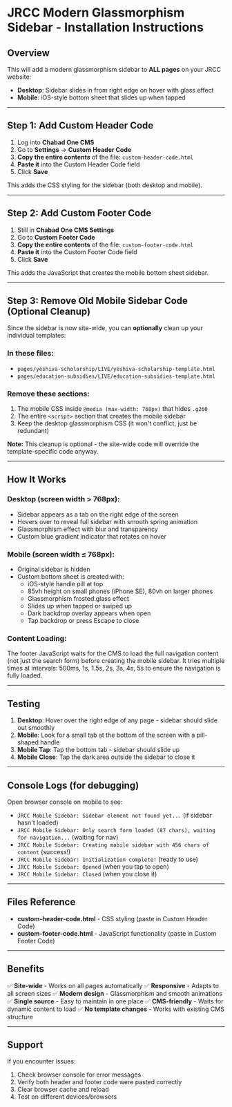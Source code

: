 # JRCC Modern Glassmorphism Sidebar - Installation Instructions

## Overview
This will add a modern glassmorphism sidebar to **ALL pages** on your JRCC website:
- **Desktop**: Sidebar slides in from right edge on hover with glass effect
- **Mobile**: iOS-style bottom sheet that slides up when tapped

---

## Step 1: Add Custom Header Code

1. Log into **Chabad One CMS**
2. Go to **Settings** → **Custom Header Code**
3. **Copy the entire contents** of the file: `custom-header-code.html`
4. **Paste it** into the Custom Header Code field
5. Click **Save**

This adds the CSS styling for the sidebar (both desktop and mobile).

---

## Step 2: Add Custom Footer Code

1. Still in **Chabad One CMS Settings**
2. Go to **Custom Footer Code**
3. **Copy the entire contents** of the file: `custom-footer-code.html`
4. **Paste it** into the Custom Footer Code field
5. Click **Save**

This adds the JavaScript that creates the mobile bottom sheet sidebar.

---

## Step 3: Remove Old Mobile Sidebar Code (Optional Cleanup)

Since the sidebar is now site-wide, you can **optionally** clean up your individual templates:

### In these files:
- `pages/yeshiva-scholarship/LIVE/yeshiva-scholarship-template.html`
- `pages/education-subsidies/LIVE/education-subsidies-template.html`

### Remove these sections:
1. The mobile CSS inside `@media (max-width: 768px)` that hides `.g260`
2. The entire `<script>` section that creates the mobile sidebar
3. Keep the desktop glassmorphism CSS (it won't conflict, just be redundant)

**Note:** This cleanup is optional - the site-wide code will override the template-specific code anyway.

---

## How It Works

### Desktop (screen width > 768px):
- Sidebar appears as a tab on the right edge of the screen
- Hovers over to reveal full sidebar with smooth spring animation
- Glassmorphism effect with blur and transparency
- Custom blue gradient indicator that rotates on hover

### Mobile (screen width ≤ 768px):
- Original sidebar is hidden
- Custom bottom sheet is created with:
  - iOS-style handle pill at top
  - 85vh height on small phones (iPhone SE), 80vh on larger phones
  - Glassmorphism frosted glass effect
  - Slides up when tapped or swiped up
  - Dark backdrop overlay appears when open
  - Tap backdrop or press Escape to close

### Content Loading:
The footer JavaScript waits for the CMS to load the full navigation content (not just the search form) before creating the mobile sidebar. It tries multiple times at intervals: 500ms, 1s, 1.5s, 2s, 3s, 4s, 5s to ensure the navigation is fully loaded.

---

## Testing

1. **Desktop**: Hover over the right edge of any page - sidebar should slide out smoothly
2. **Mobile**: Look for a small tab at the bottom of the screen with a pill-shaped handle
3. **Mobile Tap**: Tap the bottom tab - sidebar should slide up
4. **Mobile Close**: Tap the dark area outside the sidebar to close it

---

## Console Logs (for debugging)

Open browser console on mobile to see:
- `JRCC Mobile Sidebar: Sidebar element not found yet...` (if sidebar hasn't loaded)
- `JRCC Mobile Sidebar: Only search form loaded (87 chars), waiting for navigation...` (waiting for nav)
- `JRCC Mobile Sidebar: Creating mobile sidebar with 456 chars of content` (success!)
- `JRCC Mobile Sidebar: Initialization complete!` (ready to use)
- `JRCC Mobile Sidebar: Opened` (when you tap to open)
- `JRCC Mobile Sidebar: Closed` (when you close it)

---

## Files Reference

- **custom-header-code.html** - CSS styling (paste in Custom Header Code)
- **custom-footer-code.html** - JavaScript functionality (paste in Custom Footer Code)

---

## Benefits

✅ **Site-wide** - Works on all pages automatically
✅ **Responsive** - Adapts to all screen sizes
✅ **Modern design** - Glassmorphism and smooth animations
✅ **Single source** - Easy to maintain in one place
✅ **CMS-friendly** - Waits for dynamic content to load
✅ **No template changes** - Works with existing CMS structure

---

## Support

If you encounter issues:
1. Check browser console for error messages
2. Verify both header and footer code were pasted correctly
3. Clear browser cache and reload
4. Test on different devices/browsers
